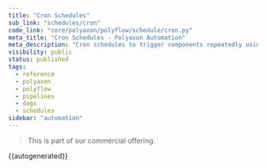 ```yaml
---
title: "Cron Schedules"
sub_link: "schedules/cron"
code_link: "core/polyaxon/polyflow/schedule/cron.py"
meta_title: "Cron Schedules - Polyaxon Automation"
meta_description: "Cron schedules to trigger components repeatedly using a cron definition."
visibility: public
status: published
tags:
  - reference
  - polyaxon
  - polyflow
  - pipelines
  - dags
  - schedules
sidebar: "automation"
---
```


<blockquote class="commercial">This is part of our commercial offering.</blockquote>

{{autogenerated}}
